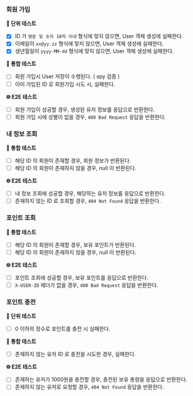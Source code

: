 ### 회원 가입

**🧱 단위 테스트**

- [x]  ID 가 `영문 및 숫자 10자 이내` 형식에 맞지 않으면, User 객체 생성에 실패한다.
- [x]  이메일이 `xx@yy.zz` 형식에 맞지 않으면, User 객체 생성에 실패한다.
- [x]  생년월일이 `yyyy-MM-dd` 형식에 맞지 않으면, User 객체 생성에 실패한다.

**🔗 통합 테스트**

- [ ]  회원 가입시 User 저장이 수행된다. ( spy 검증 )
- [ ]  이미 가입된 ID 로 회원가입 시도 시, 실패한다.

**🌐 E2E 테스트**

- [ ]  회원 가입이 성공할 경우, 생성된 유저 정보를 응답으로 반환한다.
- [ ]  회원 가입 시에 성별이 없을 경우, `400 Bad Request` 응답을 반환한다.

### 내 정보 조회

**🔗 통합 테스트**

- [ ]  해당 ID 의 회원이 존재할 경우, 회원 정보가 반환된다.
- [ ]  해당 ID 의 회원이 존재하지 않을 경우, null 이 반환된다.

**🌐 E2E 테스트**

- [ ]  내 정보 조회에 성공할 경우, 해당하는 유저 정보를 응답으로 반환한다.
- [ ]  존재하지 않는 ID 로 조회할 경우, `404 Not Found` 응답을 반환한다.

### 포인트 조회

**🔗 통합 테스트**

- [ ]  해당 ID 의 회원이 존재할 경우, 보유 포인트가 반환된다.
- [ ]  해당 ID 의 회원이 존재하지 않을 경우, null 이 반환된다.

**🌐 E2E 테스트**

- [ ]  포인트 조회에 성공할 경우, 보유 포인트를 응답으로 반환한다.
- [ ]  `X-USER-ID` 헤더가 없을 경우, `400 Bad Request` 응답을 반환한다.

### 포인트 충전

**🧱 단위 테스트**

- [ ]  0 이하의 정수로 포인트를 충전 시 실패한다.

**🔗 통합 테스트**

- [ ]  존재하지 않는 유저 ID 로 충전을 시도한 경우, 실패한다.

**🌐 E2E 테스트**

- [ ]  존재하는 유저가 1000원을 충전할 경우, 충전된 보유 총량을 응답으로 반환한다.
- [ ]  존재하지 않는 유저로 요청할 경우, `404 Not Found` 응답을 반환한다.